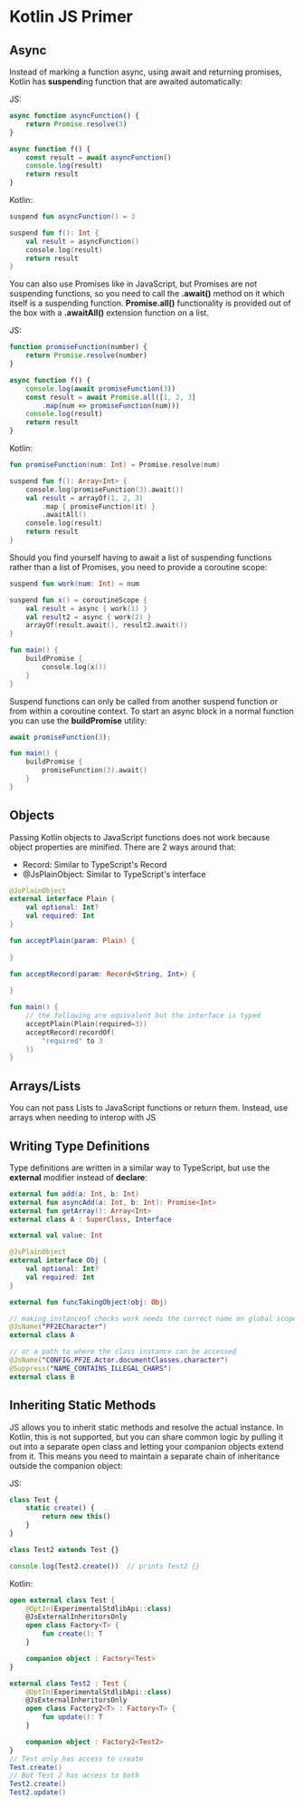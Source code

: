 # Kotlin JS Primer

## Async

Instead of marking a function async, using await and returning promises, Kotlin has **suspend**ing function that are awaited automatically:

JS:

```js
async function asyncFunction() {
    return Promise.resolve(3)
}

async function f() {
    const result = await asyncFunction()
    console.log(result)
    return result
}
```

Kotlin:

```kt
suspend fun asyncFunction() = 3

suspend fun f(): Int {
    val result = asyncFunction()
    console.log(result)
    return result
}
```

You can also use Promises like in JavaScript, but Promises are not suspending functions, so you need to call the **.await()** method on it which itself is a suspending function. 
**Promise.all()** functionality is provided out of the box with a **.awaitAll()** extension function on a list.

JS:

```js
function promiseFunction(number) {
    return Promise.resolve(number)
}

async function f() {
    console.log(await promiseFunction(3))
    const result = await Promise.all([1, 2, 3]
        .map(num => promiseFunction(num)))
    console.log(result)
    return result
}
```

Kotlin:

```kt
fun promiseFunction(num: Int) = Promise.resolve(num)

suspend fun f(): Array<Int> {
    console.log(promiseFunction(3).await())
    val result = arrayOf(1, 2, 3)
        .map { promiseFunction(it) }
        .awaitAll()
    console.log(result)
    return result
}
```

Should you find yourself having to await a list of suspending functions rather than a list of Promises, you need to provide a coroutine scope:

```kt
suspend fun work(num: Int) = num

suspend fun x() = coroutineScope {
    val result = async { work(1) }
    val result2 = async { work(2) }
    arrayOf(result.await(), result2.await())
}

fun main() {
    buildPromise {
        console.log(x())
    }
}
```

Suspend functions can only be called from another suspend function or from within a coroutine context. To start an async
block in a normal function you can use the **buildPromise** utility:

```js
await promiseFunction(3);
```

```kt
fun main() {
    buildPromise {
        promiseFunction(3).await()
    }
}
```

## Objects

Passing Kotlin objects to JavaScript functions does not work because object properties are minified. There are 2 ways around that:

* Record: Similar to TypeScript's Record
* @JsPlainObject: Similar to TypeScript's interface

```kt
@JsPlainObject
external interface Plain {
    val optional: Int?
    val required: Int
}

fun acceptPlain(param: Plain) {
    
}

fun acceptRecord(param: Record<String, Int>) {
    
}

fun main() {
    // the following are equivalent but the interface is typed
    acceptPlain(Plain(required=3))
    acceptRecord(recordOf(
        "required" to 3
    ))
}
```

## Arrays/Lists

You can not pass Lists to JavaScript functions or return them. Instead, use arrays when needing to interop with JS

## Writing Type Definitions

Type definitions are written in a similar way to TypeScript, but use the **external** modifier instead of **declare**:

```kt
external fun add(a: Int, b: Int)
external fun asyncAdd(a: Int, b: Int): Promise<Int>
external fun getArray(): Array<Int>
external class A : SuperClass, Interface

external val value: Int

@JsPlainObject
external interface Obj {
    val optional: Int?
    val required: Int
}

external fun funcTakingObject(obj: Obj)

// making instanceof checks work needs the correct name on global scope
@JsName("PF2ECharacter")
external class A

// or a path to where the class instance can be accessed
@JsName("CONFIG.PF2E.Actor.documentClasses.character")
@Suppress("NAME_CONTAINS_ILLEGAL_CHARS")
external class B
```

## Inheriting Static Methods

JS allows you to inherit static methods and resolve the actual instance. In Kotlin, this is not supported, but you can share common logic by pulling it out into a separate open class and letting your companion objects extend from it. This means you need to maintain a separate chain of inheritance outside the companion object:

JS:
```js
class Test {
    static create() {
        return new this()
    }
}

class Test2 extends Test {}

console.log(Test2.create())  // prints Test2 {}
```

Kotlin:

```kt
open external class Test {
    @OptIn(ExperimentalStdlibApi::class)
    @JsExternalInheritorsOnly
    open class Factory<T> {
        fun create(): T
    }

    companion object : Factory<Test>
}

external class Test2 : Test {
    @OptIn(ExperimentalStdlibApi::class)
    @JsExternalInheritorsOnly
    open class Factory2<T> : Factory<T> {
        fun update(): T
    }

    companion object : Factory2<Test2>
}
// Test only has access to create
Test.create()
// But Test 2 has access to both
Test2.create()
Test2.update()
```